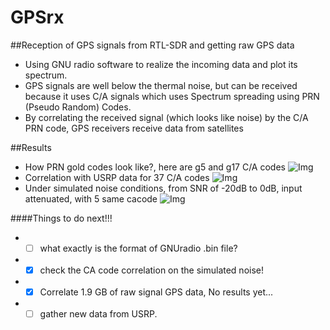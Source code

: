 # GPSrx
##Reception of GPS signals from RTL-SDR and getting raw GPS data
* Using GNU radio software to realize the incoming data and plot its spectrum.
* GPS signals are well below the thermal noise, but can be received because it uses C/A signals which uses Spectrum spreading using PRN (Pseudo Random) Codes.
* By correlating the received signal (which looks like noise) by the C/A PRN code, GPS receivers receive data from satellites

##Results
* How PRN gold codes look like?, here are g5 and g17 C/A codes
  ![Img](https://raw.githubusercontent.com/ajinkyagorad/GPSrx/master/img/PRNgcode.jpg)
* Correlation with USRP data for 37 C/A codes
  ![Img](https://raw.githubusercontent.com/ajinkyagorad/GPSrx/master/img/37CAcodeCorr.jpg)
* Under simulated noise conditions, from SNR of -20dB to 0dB, input attenuated, with 5 same cacode
  ![Img](https://raw.githubusercontent.com/ajinkyagorad/GPSrx/master/img/sim_noise_attn.jpg)

####Things to do next!!!
* -[ ] what exactly is the format of GNUradio .bin file?
* -[x] check the CA code correlation on the simulated noise!
* -[x] Correlate 1.9 GB of raw signal GPS data,
        No results yet...
* -[ ] gather new data from USRP.
